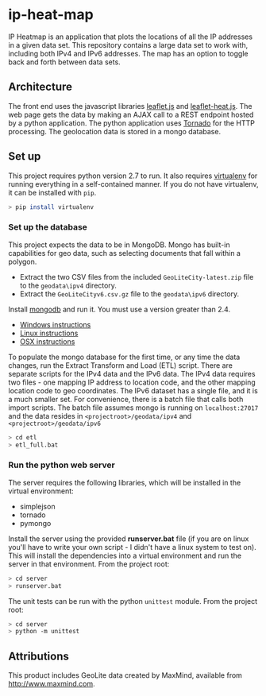 # ip-heat-map

IP Heatmap is an application that plots the locations of all the IP addresses in a given data set. This repository contains a large data set to work with, including both IPv4 and IPv6 addresses. The map has an option to toggle back and forth between data sets.

## Architecture
The front end uses the javascript libraries [leaflet.js](http://leafletjs.com/) and [leaflet-heat.js](https://github.com/Leaflet/Leaflet.heat). The web page gets the data by making an AJAX call to a REST endpoint hosted by a python application. The python application uses [Tornado](http://www.tornadoweb.org/en/stable/) for the HTTP processing. The geolocation data is stored in a mongo database.

## Set up

This project requires python version 2.7 to run. It also requires [virtualenv](https://virtualenv.pypa.io/en/stable/) for running everything in a self-contained manner. If you do not have virtualenv, it can be installed with `pip`.

``` sh
> pip install virtualenv
```

### Set up the database
This project expects the data to be in MongoDB. Mongo has built-in capabilities for geo data, such as selecting documents that fall within a polygon.

 - Extract the two CSV files from the included `GeoLiteCity-latest.zip` file to the `geodata\ipv4` directory.
 - Extract the `GeoLiteCityv6.csv.gz` file to the `geodata\ipv6` directory.
 
Install [mongodb](https://www.mongodb.com/download-center#community) and run it. You must use a version greater than 2.4.
 - [Windows instructions](https://docs.mongodb.com/manual/tutorial/install-mongodb-on-windows/)
 - [Linux instructions](https://docs.mongodb.com/manual/tutorial/install-mongodb-on-linux/)
 - [OSX instructions](https://docs.mongodb.com/manual/tutorial/install-mongodb-on-os-x/)
 
To populate the mongo database for the first time, or any time the data changes, run the Extract Transform and Load (ETL) script. There are separate scripts for the IPv4 data and the IPv6 data. The IPv4 data requires two files - one mapping IP address to location code, and the other mapping location code to geo coordinates. The IPv6 dataset has a single file, and it is a much smaller set. For convenience, there is a batch file that calls both import scripts. The batch file assumes mongo is running on `localhost:27017` and the data resides in `<projectroot>/geodata/ipv4` and `<projectroot>/geodata/ipv6`

```sh
> cd etl
> etl_full.bat
```

### Run the python web server

The server requires the following libraries, which will be installed in the virtual environment:
  - simplejson
  - tornado
  - pymongo

Install the server using the provided **runserver.bat** file (if you are on linux you'll have to write your own script - I didn't have a linux system to test on). This will install the dependencies into a virtual environment and run the server in that environment. From the project root:

```sh
> cd server
> runserver.bat
```

The unit tests can be run with the python `unittest` module. From the project root:
```sh
> cd server
> python -m unittest
```

## Attributions
This product includes GeoLite data created by MaxMind, available from http://www.maxmind.com.